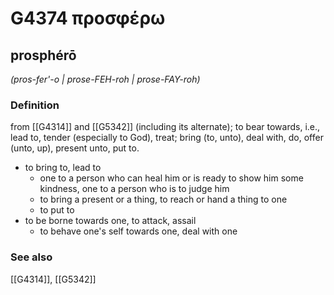 # G4374 προσφέρω

## prosphérō

_(pros-fer'-o | prose-FEH-roh | prose-FAY-roh)_

### Definition

from [[G4314]] and [[G5342]] (including its alternate); to bear towards, i.e., lead to, tender (especially to God), treat; bring (to, unto), deal with, do, offer (unto, up), present unto, put to.

- to bring to, lead to
  - one to a person who can heal him or is ready to show him some kindness, one to a person who is to judge him
  - to bring a present or a thing, to reach or hand a thing to one
  - to put to
- to be borne towards one, to attack, assail
  - to behave one's self towards one, deal with one

### See also

[[G4314]], [[G5342]]

